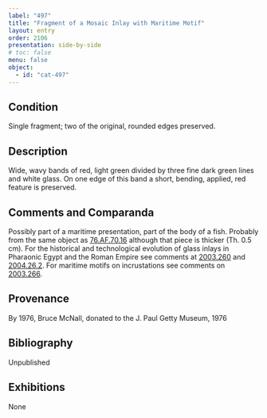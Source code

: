 ```yaml
---
label: "497"
title: "Fragment of a Mosaic Inlay with Maritime Motif"
layout: entry
order: 2106
presentation: side-by-side
# toc: false
menu: false
object:
  - id: "cat-497"
---
```


## Condition

Single fragment; two of the original, rounded edges preserved.

## Description

Wide, wavy bands of red, light green divided by three fine dark green lines and white glass. On one edge of this band a short, bending, applied, red feature is preserved.

## Comments and Comparanda

Possibly part of a maritime presentation, part of the body of a fish. Probably from the same object as [76.AF.70.16](#num) although that piece is thicker (Th. 0.5 cm). For the historical and technological evolution of glass inlays in Pharaonic Egypt and the Roman Empire see comments at [2003.260](#cat) and [2004.26.2](#cat). For maritime motifs on incrustations see comments on [2003.266](#cat).

## Provenance

By 1976, Bruce McNall, donated to the J. Paul Getty Museum, 1976

## Bibliography

Unpublished

## Exhibitions

None